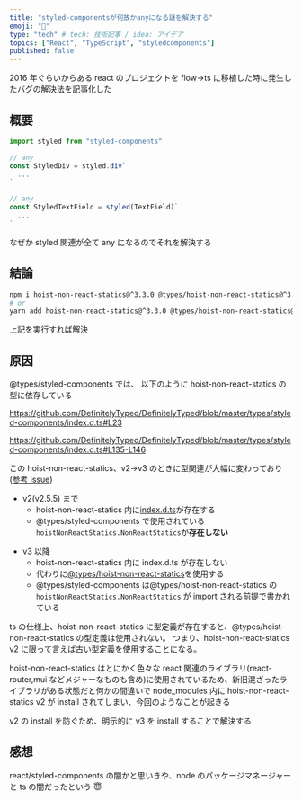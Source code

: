 ```yaml
---
title: "styled-componentsが何故かanyになる謎を解決する"
emoji: "💅"
type: "tech" # tech: 技術記事 / idea: アイデア
topics: ["React", "TypeScript", "styledcomponents"]
published: false
---
```


2016 年ぐらいからある react のプロジェクトを flow→ts に移植した時に発生したバグの解決法を記事化した

## 概要

```ts
import styled from "styled-components"

// any
const StyledDiv = styled.div`
  ...
`

// any
const StyledTextField = styled(TextField)`
  ...
`
```

なぜか styled 関連が全て any になるのでそれを解決する

## 結論

```sh
npm i hoist-non-react-statics@^3.3.0 @types/hoist-non-react-statics@^3.3.0
# or
yarn add hoist-non-react-statics@^3.3.0 @types/hoist-non-react-statics@^3.3.0
```

上記を実行すれば解決

## 原因

<!-- hoist-non-react-statics を明示的にインストールしないと、v2 系がインストールされ、その index.d.ts を@types/styled-component が参照してしまい any になってしまう -->

@types/styled-components では、 以下のように hoist-non-react-statics の型に依存している

https://github.com/DefinitelyTyped/DefinitelyTyped/blob/master/types/styled-components/index.d.ts#L23

https://github.com/DefinitelyTyped/DefinitelyTyped/blob/master/types/styled-components/index.d.ts#L135-L146

この hoist-non-react-statics、v2→v3 のときに型関連が大幅に変わっており([参考 issue])

[参考 issue]: https://github.com/mridgway/hoist-non-react-statics/issues/53

- v2(v2.5.5) まで
  - hoist-non-react-statics 内に[index.d.ts]が存在する
  - @types/styled-components で使用されている`hoistNonReactStatics.NonReactStatics`が**存在しない**

[index.d.ts]: https://github.com/mridgway/hoist-non-react-statics/blob/95bf2a2abf2112cefb9f1224dc436d1615e5174d/index.d.ts

- v3 以降
  - hoist-non-react-statics 内に index.d.ts が存在しない
  - 代わりに[@types/hoist-non-react-statics]を使用する
  - @types/styled-components は@types/hoist-non-react-statics の`hoistNonReactStatics.NonReactStatics` が import される前提で書かれている

[@types/hoist-non-react-statics]: https://github.com/DefinitelyTyped/DefinitelyTyped/blob/master/types/hoist-non-react-statics/index.d.ts

ts の仕様上、hoist-non-react-statics に型定義が存在すると、@types/hoist-non-react-statics の型定義は使用されない。
つまり、hoist-non-react-statics v2 に限って言えば古い型定義を使用することになる。

hoist-non-react-statics はとにかく色々な react 関連のライブラリ(react-router,mui などメジャーなものも含め)に使用されているため、新旧混ざったライブラリがある状態だと何かの間違いで node_modules 内に hoist-non-react-statics v2 が install されてしまい、今回のようなことが起きる

v2 の install を防ぐため、明示的に v3 を install することで解決する

## 感想

react/styled-components の闇かと思いきや、node のパッケージマネージャーと ts の闇だったという 😇
